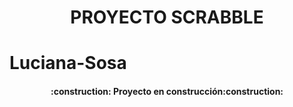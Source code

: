 <h1 align="center"> PROYECTO SCRABBLE </h1>

# Luciana-Sosa


<h4 align="center">
:construction: Proyecto en construcción:construction:
